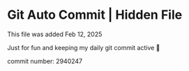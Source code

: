 # Git Auto Commit | Hidden File

This file was added Feb 12, 2025

Just for fun and keeping my daily git commit active 🤪

commit number: 2940247
